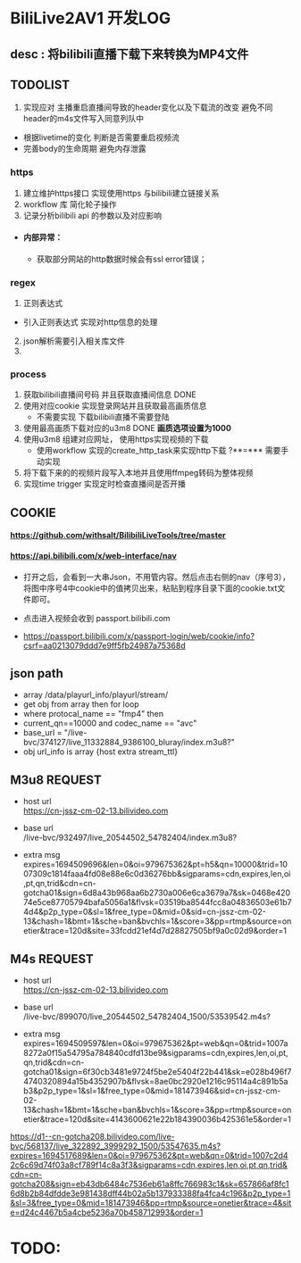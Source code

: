 # BiliLive2AV1 开发LOG
## desc : 将bilibili直播下载下来转换为MP4文件
## TODOLIST
1. 实现应对 主播重启直播间导致的header变化以及下载流的改变 避免不同header的m4s文件写入同意列队中
 - 根据livetime的变化 判断是否需要重启视频流
 - 完善body的生命周期  避免内存泄露
### https
1. 建立维护https接口 实现使用https 与bilibili建立链接关系
2. workflow 库 简化轮子操作
3. 记录分析bilibili api 的参数以及对应影响
- #### 内部异常： 
  -  获取部分网站的http数据时候会有ssl error错误；

### regex
1. 正则表达式 
 - 引入正则表达式 实现对http信息的处理
2.  json解析需要引入相关库文件
3. 

### process
1. 获取bilibili直播间号码 并且获取直播间信息  DONE
2. 使用对应cookie 实现登录网站并且获取最高画质信息  
    - 不需要实现 下载bilibili直播不需要登陆
3. 使用最高画质下载对应的u3m8 DONE **画质选项设置为1000**
4. 使用u3m8 组建对应网址， 使用https实现视频的下载
    - 使用workflow 实现的create_http_task来实现http下载  ?\*\*=\*\** 需要手动实现
5. 将下载下来的的视频片段写入本地并且使用ffmpeg转码为整体视频
6. 实现time trigger  实现定时检查直播间是否开播

## COOKIE
#### https://github.com/withsalt/BilibiliLiveTools/tree/master
#### https://api.bilibili.com/x/web-interface/nav
- 打开之后，会看到一大串Json，不用管内容。然后点击右侧的nav（序号3），将图中序号4中cookie中的值拷贝出来，粘贴到程序目录下面的cookie.txt文件即可。
- 点击进入视频会收到 passport.bilibili.com

-  https://passport.bilibili.com/x/passport-login/web/cookie/info?csrf=aa0213079ddd7e9ff5fb24987a75368d

## json path
- array  /data/playurl_info/playurl/stream/  
- get obj from array then for loop 
- where protocal_name == "fmp4" then
- current_qn==10000 and codec_name == "avc" 
- base_url = "/live-bvc/374127/live_11332884_9386100_bluray/index.m3u8?"
-  obj  url_info is array {host extra stream_ttl}


## M3u8 REQUEST
- host url  
https://cn-jssz-cm-02-13.bilivideo.com   

- base url  
/live-bvc/932497/live_20544502_54782404/index.m3u8?   

- extra msg  
expires=1694509696&len=0&oi=979675362&pt=h5&qn=10000&trid=1007309c1814faaa4fd08e88e6c0d36276bb&sigparams=cdn,expires,len,oi,pt,qn,trid&cdn=cn-gotcha01&sign=6d8a43b968aa6b2730a006e6ca3679a7&sk=0468e42074e5ce87705794bafa5056a1&flvsk=03519ba8544fcc8a04836503e61b74d4&p2p_type=0&sl=1&free_type=0&mid=0&sid=cn-jssz-cm-02-13&chash=1&bmt=1&sche=ban&bvchls=1&score=3&pp=rtmp&source=onetier&trace=120d&site=33fcdd21ef4d7d28827505bf9a0c02d9&order=1


## M4s REQUEST
- host url   
https://cn-jssz-cm-02-13.bilivideo.com   

- base url  
/live-bvc/899070/live_20544502_54782404_1500/53539542.m4s?   

- extra msg  
expires=1694509597&len=0&oi=979675362&pt=web&qn=0&trid=1007a8272a0f15a54795a784840cdfd13be9&sigparams=cdn,expires,len,oi,pt,qn,trid&cdn=cn-gotcha01&sign=6f30cb3481e9724f5be2e5404f22b441&sk=e028b496f74740320894a15b4352907b&flvsk=8ae0bc2920e1216c95114a4c891b5ab3&p2p_type=1&sl=1&free_type=0&mid=181473946&sid=cn-jssz-cm-02-13&chash=1&bmt=1&sche=ban&bvchls=1&score=3&pp=rtmp&source=onetier&trace=120d&site=4143600621e22b184390036b425361e5&order=1




https://d1--cn-gotcha208.bilivideo.com/live-bvc/568137/live_322892_3999292_1500/53547635.m4s?expires=1694517689&len=0&oi=979675362&pt=web&qn=0&trid=1007c2d42c6c69d74f03a8cf789f14c8a3f3&sigparams=cdn,expires,len,oi,pt,qn,trid&cdn=cn-gotcha208&sign=eb43db6484c7536eb61a8ffc766983c1&sk=657866af8fc16d8b2b84dfdde3e981438dff44b02a5b137933388fa4fca4c196&p2p_type=1&sl=3&free_type=0&mid=181473946&pp=rtmp&source=onetier&trace=4&site=d24c4467b5a4cbe5236a70b458712993&order=1



# TODO: 